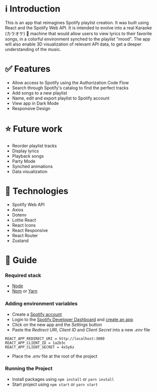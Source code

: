 # ℹ️ Introduction

This is an app that reimagines Spotify playlist creation. It was built using React and the Spotify Web API. It is intended to evolve into a real Karaoke (カラオケ) 🎤 machine that would allow users to view lyrics to their favorite songs, in a colorful environment synched to the playlist "mood". The app will also enable 3D visualization of relevant API data, to get a deeper understanding of the music.

# ✅ Features

- Allow access to Spotify using the Authorization Code Flow
- Search through Spotify's catalog to find the perfect tracks
- Add songs to a new playlist
- Name, edit and export playlist to Spotify account
- View app in Dark Mode
- Responsive Design

# ⭐️ Future work

- Reorder playlist tracks
- Display lyrics
- Playback songs
- Party Mode
- Synched animations
- Data visualization

# 🚀 Technologies
- Spotify Web API
- Axios
- Dotenv
- Lottie React
- React Icons
- React Responsive
- React Router
- Zustand

# 💾 Guide

### Required stack

- [Node](https://docs.npmjs.com/downloading-and-installing-node-js-and-npm)
- [Npm](https://docs.npmjs.com/downloading-and-installing-node-js-and-npm) or [Yarn](https://classic.yarnpkg.com/lang/en/docs/install/#mac-stable)

### Adding environment variables

- Create a [Spotify account](https://www.spotify.com/us/signup)
- Login to the [Spotify Developer Dashboard](https://developer.spotify.com/dashboard) and [create an app](https://developer.spotify.com/documentation/web-api/tutorials/getting-started#create-an-app)
- Click on the new app and the _Settings_ button
- Paste the _Redirect URI_, _Client ID_ and _Client Secret_ into a new _.env_ file

```
REACT_APP_REDIRECT_URI = http://localhost:3000
REACT_APP_CLIENT_ID = 1a2b3c
REACT_APP_CLIENT_SECRET = 4x5y6z
```

- Place the _.env_ file at the root of the project

### Running the Project

- Install packages using `npm install` or `yarn install`
- Start project using `npm start` or `yarn start`

